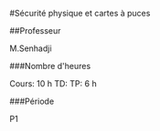 #Sécurité physique et cartes à puces

##Professeur

M.Senhadji

###Nombre d'heures

Cours: 10 h
TD:
TP: 6 h

###Période

P1